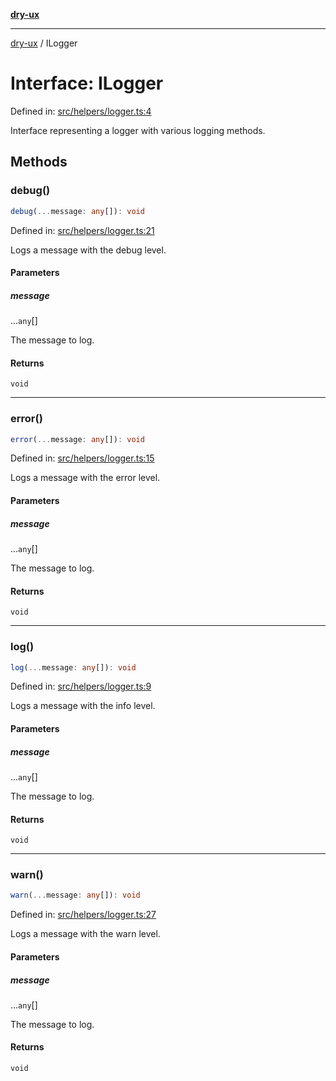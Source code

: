 [**dry-ux**](../README.md)

***

[dry-ux](../README.md) / ILogger

# Interface: ILogger

Defined in: [src/helpers/logger.ts:4](https://github.com/navedr/dry-ux/blob/709faf84d0a46bbe07884742afd585685ac19a7a/src/helpers/logger.ts#L4)

Interface representing a logger with various logging methods.

## Methods

### debug()

```ts
debug(...message: any[]): void
```

Defined in: [src/helpers/logger.ts:21](https://github.com/navedr/dry-ux/blob/709faf84d0a46bbe07884742afd585685ac19a7a/src/helpers/logger.ts#L21)

Logs a message with the debug level.

#### Parameters

##### message

...`any`[]

The message to log.

#### Returns

`void`

***

### error()

```ts
error(...message: any[]): void
```

Defined in: [src/helpers/logger.ts:15](https://github.com/navedr/dry-ux/blob/709faf84d0a46bbe07884742afd585685ac19a7a/src/helpers/logger.ts#L15)

Logs a message with the error level.

#### Parameters

##### message

...`any`[]

The message to log.

#### Returns

`void`

***

### log()

```ts
log(...message: any[]): void
```

Defined in: [src/helpers/logger.ts:9](https://github.com/navedr/dry-ux/blob/709faf84d0a46bbe07884742afd585685ac19a7a/src/helpers/logger.ts#L9)

Logs a message with the info level.

#### Parameters

##### message

...`any`[]

The message to log.

#### Returns

`void`

***

### warn()

```ts
warn(...message: any[]): void
```

Defined in: [src/helpers/logger.ts:27](https://github.com/navedr/dry-ux/blob/709faf84d0a46bbe07884742afd585685ac19a7a/src/helpers/logger.ts#L27)

Logs a message with the warn level.

#### Parameters

##### message

...`any`[]

The message to log.

#### Returns

`void`
